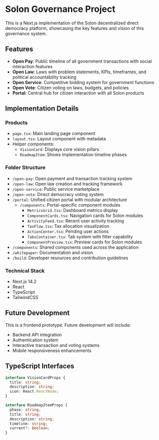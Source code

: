 # Solon Governance Project

This is a Next.js implementation of the Solon decentralized direct democracy platform, showcasing the key features and vision of this governance system.

## Features

- **Open Pay**: Public timeline of all government transactions with social interaction features
- **Open Law**: Laws with problem statements, KPIs, timeframes, and political accountability tracking
- **Open Service**: Competitive bidding system for government functions
- **Open Vote**: Citizen voting on laws, budgets, and policies
- **Portal**: Central hub for citizen interaction with all Solon products

## Implementation Details

### Products
- `page.tsx`: Main landing page component
- `layout.tsx`: Layout component with metadata
- Helper components:
  - `VisionCard`: Displays core vision pillars
  - `RoadmapItem`: Shows implementation timeline phases

### Folder Structure
- `/open-pay`: Open payment and transaction tracking system
- `/open-law`: Open law creation and tracking framework
- `/open-service`: Public service marketplace
- `/open-vote`: Direct democracy voting system
- `/portal`: Unified citizen portal with modular architecture
  - `/components`: Portal-specific component modules
    - `MetricsGrid.tsx`: Dashboard metrics display
    - `ComponentCards.tsx`: Navigation cards for Solon modules
    - `ActivityFeed.tsx`: Recent user activity tracking
    - `TaxFlow.tsx`: Tax allocation visualization
    - `ActionCenter.tsx`: Pending user actions
    - `TabsContainer.tsx`: Tab system with filter capability
    - `ComponentPreview.tsx`: Preview cards for Solon modules
- `/components`: Shared components used across the application
- `/whitepaper`: Documentation and vision
- `/build`: Developer resources and contribution guidelines

### Technical Stack
- Next.js 14.2
- React
- TypeScript
- TailwindCSS

## Future Development
This is a frontend prototype. Future development will include:
- Backend API integration
- Authentication system
- Interactive transaction and voting systems
- Mobile responsiveness enhancements

## TypeScript Interfaces
```typescript
interface VisionCardProps {
  title: string;
  description: string;
  icon: React.ReactNode;
}

interface RoadmapItemProps {
  phase: string;
  title: string;
  description: string;
  timeline: string;
  current?: boolean;
}
``` 